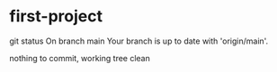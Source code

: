 # first-project

git status
On branch main
Your branch is up to date with 'origin/main'.

nothing to commit, working tree clean
